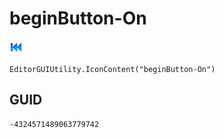 # beginButton-On
![](/img/beginButton-On.png)

``` CSharp
EditorGUIUtility.IconContent("beginButton-On")
```
## GUID
```
-4324571489063779742
```
